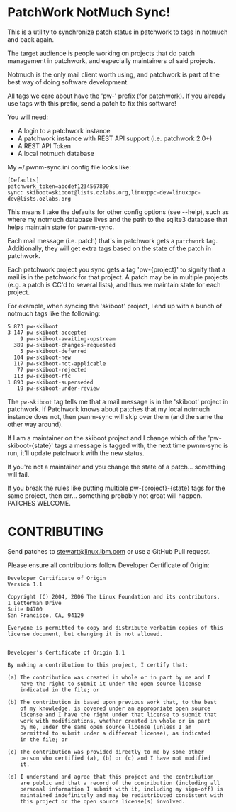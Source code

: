 PatchWork NotMuch Sync!
=======================

This is a utility to synchronize patch status in patchwork to
tags in notmuch and back again.

The target audience is people working on projects that do patch
management in patchwork, and especially maintainers of said
projects.

Notmuch is the only mail client worth using, and patchwork is
part of the best way of doing software development.

All tags we care about have the 'pw-' prefix (for patchwork).
If you already use tags with this prefix, send a patch to fix
this software!

You will need:
 - A login to a patchwork instance
 - A patchwork instance with REST API support (i.e. patchwork 2.0+)
 - A REST API Token
 - A local notmuch database

My ~/.pwnm-sync.ini config file looks like:
```
[Defaults]
patchwork_token=abcdef1234567890
sync: skiboot=skiboot@lists.ozlabs.org,linuxppc-dev=linuxppc-dev@lists.ozlabs.org
```

This means I take the defaults for other config options (see --help),
such as where my notmuch database lives and the path to the sqlite3
database that helps maintain state for pwnm-sync.

Each mail message (i.e. patch) that's in patchwork gets a `patchwork` tag.
Additionally, they will get extra tags based on the state of the patch in
patchwork.

Each patchwork project you sync gets a tag 'pw-{project}' to
signify that a mail is in the patchwork for that project. A
patch may be in multiple projects (e.g. a patch is CC'd to
several lists), and thus we maintain state for each project.

For example, when syncing the 'skiboot' project, I end up with
a bunch of notmuch tags like the following:
```
5 873 pw-skiboot
3 147 pw-skiboot-accepted
    9 pw-skiboot-awaiting-upstream
  389 pw-skiboot-changes-requested
    5 pw-skiboot-deferred
  104 pw-skiboot-new
  117 pw-skiboot-not-applicable
   77 pw-skiboot-rejected
  113 pw-skiboot-rfc
1 893 pw-skiboot-superseded
   19 pw-skiboot-under-review
```
The `pw-skiboot` tag tells me that a mail message is in the 'skiboot'
project in patchwork. If Patchwork knows about patches that my local
notmuch instance does not, then pwnm-sync will skip over them (and the
same the other way around).

If I am a maintainer on the skiboot project and I change which of the
'pw-skiboot-{state}' tags a message is tagged with, the next time
pwnm-sync is run, it'll update patchwork with the new status.

If you're not a maintainer and you change the state of a patch... something
will fail.

If you break the rules like putting multiple pw-{project}-{state} tags
for the same project, then err... something probably not great will happen.
PATCHES WELCOME.

CONTRIBUTING
============

Send patches to stewart@linux.ibm.com or use a GitHub Pull request.

Please ensure all contributions follow Developer Certificate of Origin:

```
Developer Certificate of Origin
Version 1.1

Copyright (C) 2004, 2006 The Linux Foundation and its contributors.
1 Letterman Drive
Suite D4700
San Francisco, CA, 94129

Everyone is permitted to copy and distribute verbatim copies of this
license document, but changing it is not allowed.


Developer's Certificate of Origin 1.1

By making a contribution to this project, I certify that:

(a) The contribution was created in whole or in part by me and I
    have the right to submit it under the open source license
    indicated in the file; or

(b) The contribution is based upon previous work that, to the best
    of my knowledge, is covered under an appropriate open source
    license and I have the right under that license to submit that
    work with modifications, whether created in whole or in part
    by me, under the same open source license (unless I am
    permitted to submit under a different license), as indicated
    in the file; or

(c) The contribution was provided directly to me by some other
    person who certified (a), (b) or (c) and I have not modified
    it.

(d) I understand and agree that this project and the contribution
    are public and that a record of the contribution (including all
    personal information I submit with it, including my sign-off) is
    maintained indefinitely and may be redistributed consistent with
    this project or the open source license(s) involved.
```
